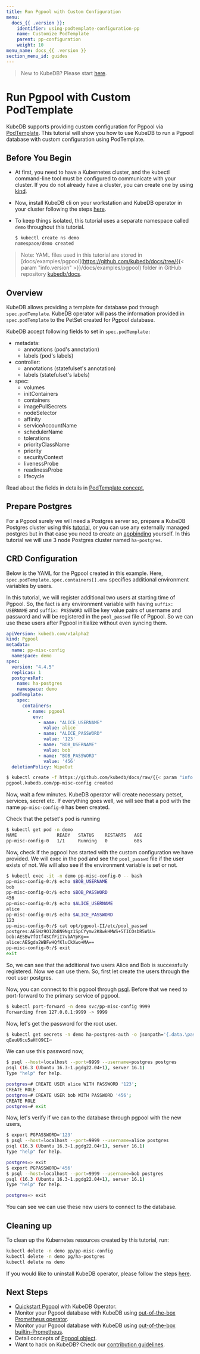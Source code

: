 ```yaml
---
title: Run Pgpool with Custom Configuration
menu:
  docs_{{ .version }}:
    identifier: using-podtemplate-configuration-pp
    name: Customize PodTemplate
    parent: pp-configuration
    weight: 10
menu_name: docs_{{ .version }}
section_menu_id: guides
---
```


> New to KubeDB? Please start [here](/docs/README.md).

# Run Pgpool with Custom PodTemplate

KubeDB supports providing custom configuration for Pgpool via [PodTemplate](/docs/guides/pgpool/concepts/pgpool.md#specpodtemplate). This tutorial will show you how to use KubeDB to run a Pgpool database with custom configuration using PodTemplate.

## Before You Begin

- At first, you need to have a Kubernetes cluster, and the kubectl command-line tool must be configured to communicate with your cluster. If you do not already have a cluster, you can create one by using [kind](https://kind.sigs.k8s.io/docs/user/quick-start/).

- Now, install KubeDB cli on your workstation and KubeDB operator in your cluster following the steps [here](/docs/setup/README.md).

- To keep things isolated, this tutorial uses a separate namespace called `demo` throughout this tutorial.

  ```bash
  $ kubectl create ns demo
  namespace/demo created
  ```

> Note: YAML files used in this tutorial are stored in [docs/examples/pgpool](https://github.com/kubedb/docs/tree/{{< param "info.version" >}}/docs/examples/pgpool) folder in GitHub repository [kubedb/docs](https://github.com/kubedb/docs).

## Overview

KubeDB allows providing a template for database pod through `spec.podTemplate`. KubeDB operator will pass the information provided in `spec.podTemplate` to the PetSet created for Pgpool database.

KubeDB accept following fields to set in `spec.podTemplate:`

- metadata:
  - annotations (pod's annotation)
  - labels (pod's labels)
- controller:
  - annotations (statefulset's annotation)
  - labels (statefulset's labels)
- spec:
  - volumes
  - initContainers
  - containers
  - imagePullSecrets
  - nodeSelector
  - affinity
  - serviceAccountName
  - schedulerName
  - tolerations
  - priorityClassName
  - priority
  - securityContext
  - livenessProbe
  - readinessProbe
  - lifecycle

Read about the fields in details in [PodTemplate concept](/docs/guides/pgpool/concepts/pgpool.md#specpodtemplate),

## Prepare Postgres
For a Pgpool surely we will need a Postgres server so, prepare a KubeDB Postgres cluster using this [tutorial](/docs/guides/postgres/clustering/streaming_replication.md), or you can use any externally managed postgres but in that case you need to create an [appbinding](/docs/guides/pgpool/concepts/appbinding.md) yourself. In this tutorial we will use 3 node Postgres cluster named `ha-postgres`.


## CRD Configuration

Below is the YAML for the Pgpool created in this example. Here, `spec.podTemplate.spec.containers[].env` specifies additional environment variables by users.

In this tutorial, we will register additional two users at starting time of Pgpool. So, the fact is any environment variable with having `suffix: USERNAME` and `suffix: PASSWORD` will be key value pairs of username and password and will be registered in the `pool_passwd` file of Pgpool. So we can use these users after Pgpool initialize without even syncing them.

```yaml
apiVersion: kubedb.com/v1alpha2
kind: Pgpool
metadata:
  name: pp-misc-config
  namespace: demo
spec:
  version: "4.4.5"
  replicas: 1
  postgresRef:
    name: ha-postgres
    namespace: demo
  podTemplate:
    spec:
      containers:
        - name: pgpool
          env:
            - name: "ALICE_USERNAME"
              value: alice
            - name: "ALICE_PASSWORD"
              value: '123'
            - name: "BOB_USERNAME"
              value: bob
            - name: "BOB_PASSWORD"
              value: '456'
  deletionPolicy: WipeOut
```

```bash
$ kubectl create -f https://github.com/kubedb/docs/raw/{{< param "info.version" >}}/docs/examples/pgpool/configuration/pp-misc-config.yaml
pgpool.kubedb.com/pp-misc-config created
```

Now, wait a few minutes. KubeDB operator will create necessary petset, services, secret etc. If everything goes well, we will see that a pod with the name `pp-misc-config-0` has been created.

Check that the petset's pod is running

```bash
$ kubectl get pod -n demo
NAME               READY   STATUS    RESTARTS   AGE
pp-misc-config-0   1/1     Running   0          68s
```

Now, check if the pgpool has started with the custom configuration we have provided. We will exec in the pod and see the `pool_passwd` file if the user exists of not. We will also see if the environment variable is set or not.

```bash
$ kubectl exec -it -n demo pp-misc-config-0 -- bash
pp-misc-config-0:/$ echo $BOB_USERNAME
bob
pp-misc-config-0:/$ echo $BOB_PASSWORD
456
pp-misc-config-0:/$ echo $ALICE_USERNAME
alice
pp-misc-config-0:/$ echo $ALICE_PASSWORD
123
pp-misc-config-0:/$ cat opt/pgpool-II/etc/pool_passwd 
postgres:AESNz9O12b8N9Ngz1SpCYymv2K8wkHMWS+5TICOsbR5W1U=
bob:AESBw7fOtf4SCfFiI7vbAYpKg==
alice:AESgda2WBFwHQfKluCkXwo+MA==
pp-misc-config-0:/$ exit
exit
```
So, we can see that the additional two users Alice and Bob is successfully registered. Now we can use them. So, first let create the users through the root user postgres.

Now, you can connect to this pgpool through [psql](https://www.postgresql.org/docs/current/app-psql.html). Before that we need to port-forward to the primary service of pgpool.

```bash
$ kubectl port-forward -n demo svc/pp-misc-config 9999
Forwarding from 127.0.0.1:9999 -> 9999
```
Now, let's get the password for the root user.
```bash
$ kubectl get secrets -n demo ha-postgres-auth -o jsonpath='{.data.\password}' | base64 -d
qEeuU6cu5aH!O9CI⏎ 
```
We can use this password now,
```bash
$ psql --host=localhost --port=9999 --username=postgres postgres
psql (16.3 (Ubuntu 16.3-1.pgdg22.04+1), server 16.1)
Type "help" for help.

postgres=# CREATE USER alice WITH PASSWORD '123';
CREATE ROLE
postgres=# CREATE USER bob WITH PASSWORD '456';
CREATE ROLE
postgres=# exit
```

Now, let's verify if we can to the database through pgpool with the new users,
```bash
$ export PGPASSWORD='123'
$ psql --host=localhost --port=9999 --username=alice postgres                                    ✘ 2
psql (16.3 (Ubuntu 16.3-1.pgdg22.04+1), server 16.1)
Type "help" for help.

postgres=> exit
$ export PGPASSWORD='456'
$ psql --host=localhost --port=9999 --username=bob postgres
psql (16.3 (Ubuntu 16.3-1.pgdg22.04+1), server 16.1)
Type "help" for help.

postgres=> exit
```

You can see we can use these new users to connect to the database.

## Cleaning up

To clean up the Kubernetes resources created by this tutorial, run:

```bash
kubectl delete -n demo pp/pp-misc-config
kubectl delete -n demo pg/ha-postgres
kubectl delete ns demo
```

If you would like to uninstall KubeDB operator, please follow the steps [here](/docs/setup/README.md).

## Next Steps

- [Quickstart Pgpool](/docs/guides/pgpool/quickstart/quickstart.md) with KubeDB Operator.
- Monitor your Pgpool database with KubeDB using [out-of-the-box Prometheus operator](/docs/guides/pgpool/monitoring/using-prometheus-operator.md).
- Monitor your Pgpool database with KubeDB using [out-of-the-box builtin-Prometheus](/docs/guides/pgpool/monitoring/using-builtin-prometheus.md).
- Detail concepts of [Pgpool object](/docs/guides/pgpool/concepts/pgpool.md).
- Want to hack on KubeDB? Check our [contribution guidelines](/docs/CONTRIBUTING.md).
